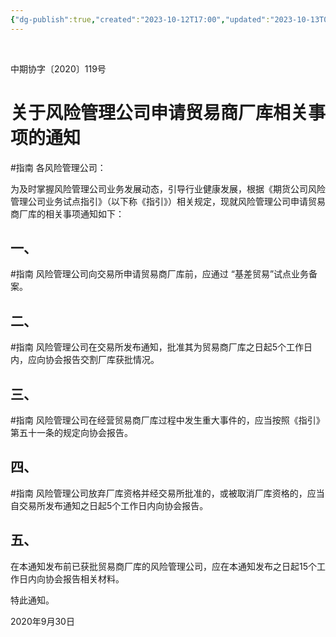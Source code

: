 ```yaml
---
{"dg-publish":true,"created":"2023-10-12T17:00","updated":"2023-10-13T08:57","permalink":"/a///20200930-2020-119/20200930-2020-119/","dgPassFrontmatter":true}
---
```



 

中期协字〔2020〕119号

# 关于风险管理公司申请贸易商厂库相关事项的通知
#指南
各风险管理公司：

为及时掌握风险管理公司业务发展动态，引导行业健康发展，根据《期货公司风险管理公司业务试点指引》（以下称《指引》）相关规定，现就风险管理公司申请贸易商厂库的相关事项通知如下：

## 一、
#指南
风险管理公司向交易所申请贸易商厂库前，应通过 “基差贸易”试点业务备案。

## 二、
#指南
风险管理公司在交易所发布通知，批准其为贸易商厂库之日起5个工作日内，应向协会报告交割厂库获批情况。

## 三、
#指南
风险管理公司在经营贸易商厂库过程中发生重大事件的，应当按照《指引》第五十一条的规定向协会报告。

## 四、
#指南
风险管理公司放弃厂库资格并经交易所批准的，或被取消厂库资格的，应当自交易所发布通知之日起5个工作日内向协会报告。

## 五、
在本通知发布前已获批贸易商厂库的风险管理公司，应在本通知发布之日起15个工作日内向协会报告相关材料。

特此通知。

2020年9月30日